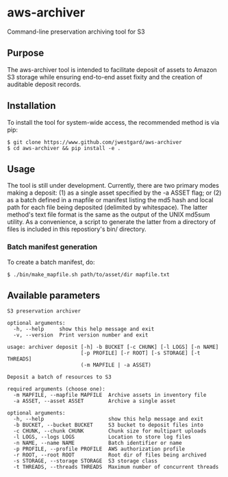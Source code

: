 # aws-archiver
Command-line preservation archiving tool for S3

## Purpose
The aws-archiver tool is intended to facilitate deposit of assets to Amazon S3 storage while ensuring end-to-end asset fixity and the creation of auditable deposit records.

## Installation
To install the tool for system-wide access, the recommended method is via pip:
```
$ git clone https://www.github.com/jwestgard/aws-archiver
$ cd aws-archiver && pip install -e .
```

## Usage
The tool is still under development. Currently, there are two primary modes making a deposit: (1) as a single asset specified by the -a ASSET flag; or (2) as a batch defined in a mapfile or manifest listing the md5 hash and local path for each file being deposited (delimited by whitespace). The latter method's text file format is the same as the output of the UNIX md5sum utility.  As a convenience, a script to generate the latter from a directory of files is included in this repostiory's bin/ directory.

### Batch manifest generation
To create a batch manifest, do:

```
$ ./bin/make_mapfile.sh path/to/asset/dir mapfile.txt
```

## Available parameters

```
S3 preservation archiver

optional arguments:
  -h, --help     show this help message and exit
  -v, --version  Print version number and exit

usage: archiver deposit [-h] -b BUCKET [-c CHUNK] [-l LOGS] [-n NAME]
                        [-p PROFILE] [-r ROOT] [-s STORAGE] [-t THREADS]
                        (-m MAPFILE | -a ASSET)

Deposit a batch of resources to S3

required arguments (choose one):
  -m MAPFILE, --mapfile MAPFILE  Archive assets in inventory file
  -a ASSET, --asset ASSET        Archive a single asset

optional arguments:
  -h, --help                     show this help message and exit
  -b BUCKET, --bucket BUCKET     S3 bucket to deposit files into
  -c CHUNK, --chunk CHUNK        Chunk size for multipart uploads
  -l LOGS, --logs LOGS           Location to store log files
  -n NAME, --name NAME           Batch identifier or name
  -p PROFILE, --profile PROFILE  AWS authorization profile
  -r ROOT, --root ROOT           Root dir of files being archived
  -s STORAGE, --storage STORAGE  S3 storage class
  -t THREADS, --threads THREADS  Maximum number of concurrent threads
```

